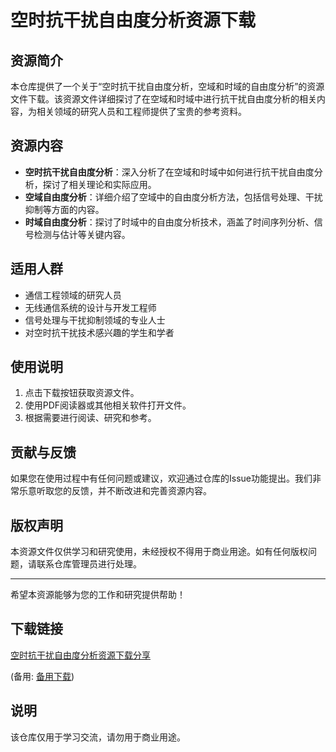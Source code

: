 # 空时抗干扰自由度分析资源下载

## 资源简介

本仓库提供了一个关于“空时抗干扰自由度分析，空域和时域的自由度分析”的资源文件下载。该资源文件详细探讨了在空域和时域中进行抗干扰自由度分析的相关内容，为相关领域的研究人员和工程师提供了宝贵的参考资料。

## 资源内容

- **空时抗干扰自由度分析**：深入分析了在空域和时域中如何进行抗干扰自由度分析，探讨了相关理论和实际应用。
- **空域自由度分析**：详细介绍了空域中的自由度分析方法，包括信号处理、干扰抑制等方面的内容。
- **时域自由度分析**：探讨了时域中的自由度分析技术，涵盖了时间序列分析、信号检测与估计等关键内容。

## 适用人群

- 通信工程领域的研究人员
- 无线通信系统的设计与开发工程师
- 信号处理与干扰抑制领域的专业人士
- 对空时抗干扰技术感兴趣的学生和学者

## 使用说明

1. 点击下载按钮获取资源文件。
2. 使用PDF阅读器或其他相关软件打开文件。
3. 根据需要进行阅读、研究和参考。

## 贡献与反馈

如果您在使用过程中有任何问题或建议，欢迎通过仓库的Issue功能提出。我们非常乐意听取您的反馈，并不断改进和完善资源内容。

## 版权声明

本资源文件仅供学习和研究使用，未经授权不得用于商业用途。如有任何版权问题，请联系仓库管理员进行处理。

---

希望本资源能够为您的工作和研究提供帮助！

## 下载链接
[空时抗干扰自由度分析资源下载分享](https://pan.quark.cn/s/20c5e951ea60) 

(备用: [备用下载](https://pan.baidu.com/s/14S8QVnZ2ETlXnsqgp0szpg?pwd=1234))

## 说明

该仓库仅用于学习交流，请勿用于商业用途。
